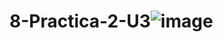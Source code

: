 # 8-Practica-2-U3![image](https://github.com/Maximiliano050105/8-Practica-2-U3/assets/151798870/b7be48a0-2563-40fd-afa9-1a1bc28de0e9)
